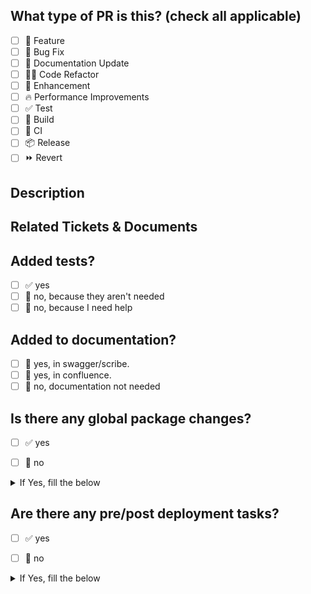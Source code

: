 <!--
  For Work In Progress Pull Requests, please use the Draft PR feature,
  
  For a timely review/response, please avoid force-pushing additional
  commits if your PR already received reviews or comments.
  
  Before submitting a Pull Request, please ensure you've done the following:
  - 📖 Read the Coding Standards: https://rcrm.atlassian.net/wiki/spaces/EN/pages/1953038339/Coding+Standards
  - 📝 Use descriptive commit messages.
  - 📗 Update any related documentation and include any relevant screenshots.
-->

## What type of PR is this? (check all applicable)

- [ ] 🍕 Feature
- [ ] 🐛 Bug Fix
- [ ] 📝 Documentation Update
- [ ] 🧑‍💻 Code Refactor
- [ ] 🚀 Enhancement
- [ ] 🔥 Performance Improvements
- [ ] ✅ Test
- [ ] 🤖 Build
- [ ] 🔁 CI
- [ ] 📦 Release
- [ ] ⏩ Revert

## Description

<!-- 
Please do not leave this blank 
This PR [adds/removes/fixes/replaces ] the [feature/bug/etc ]. 
-->

## Related Tickets & Documents

<!-- 
Please use this format link issue numbers: Fixes #123
https://docs.github.com/en/free-pro-team@latest/github/managing-your-work-on-github/linking-a-pull-request-to-an-issue#linking-a-pull-request-to-an-issue-using-a-keyword 
-->

## Added tests?

- [ ] ✅ yes
- [ ] 🙅 no, because they aren't needed
- [ ] 🙋 no, because I need help

## Added to documentation?

- [ ] 📜 yes, in swagger/scribe.
- [ ] 📓 yes, in confluence.
- [ ] 🙅 no, documentation not needed

## Is there any global package changes?

- [ ] ✅ yes
- [ ] 🙅 no


<details>

<summary>If Yes, fill the below</summary>

### Name of the package : <input>
### Is the changes are merged to main in package?
- [ ] ✅ yes
- [ ] 🙅 no
### Is it tested?
- [ ] 💻Local
- [ ] 🔬Test
- [ ] 🤖Api Automation
</details>

## Are there any pre/post deployment tasks?

- [ ] ✅ yes
- [ ] 🙅 no


<details>

<summary>If Yes, fill the below</summary>

#### Add in your tasks in markdown format, consider using checkboxes or other relevant types.

### [optional ] Are there any pre-deployment tasks we need to perform?

### [optional ] Are there any post-deployment tasks we need to perform?

<!-- note: PRs with deleted sections will be marked invalid -->
